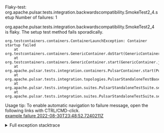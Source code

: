         
Flaky-test: org.apache.pulsar.tests.integration.backwardscompatibility.SmokeTest2_4.setup
Number of failures: 1

org.apache.pulsar.tests.integration.backwardscompatibility.SmokeTest2_4 is flaky. The setup test method fails sporadically.

```
org.testcontainers.containers.ContainerLaunchException: Container startup failed
	at org.testcontainers.containers.GenericContainer.doStart(GenericContainer.java:345)
	at org.testcontainers.containers.GenericContainer.start(GenericContainer.java:326)
	at org.apache.pulsar.tests.integration.containers.PulsarContainer.start(PulsarContainer.java:182)
	at org.apache.pulsar.tests.integration.topologies.PulsarStandaloneTestBase.startCluster(PulsarStandaloneTestBase.java:87)
	at org.apache.pulsar.tests.integration.suites.PulsarStandaloneTestSuite.setUpCluster(PulsarStandaloneTestSuite.java:39)
	at org.apache.pulsar.tests.integration.suites.PulsarStandaloneTestSuite.setup(PulsarStandaloneTestSuite.java:50)
```

Usage tip: To enable automatic navigation to failure message, open the following links with CTRL/CMD-click.  
[example failure 2022-08-30T23:48:52.7240211Z](https://github.com/apache/pulsar/runs/8103645244?check_suite_focus=true#step:12:2659)  


<details>
<summary>Full exception stacktrace</summary>
<code><pre>
org.testcontainers.containers.ContainerLaunchException: Container startup failed
	at org.testcontainers.containers.GenericContainer.doStart(GenericContainer.java:345)
	at org.testcontainers.containers.GenericContainer.start(GenericContainer.java:326)
	at org.apache.pulsar.tests.integration.containers.PulsarContainer.start(PulsarContainer.java:182)
	at org.apache.pulsar.tests.integration.topologies.PulsarStandaloneTestBase.startCluster(PulsarStandaloneTestBase.java:87)
	at org.apache.pulsar.tests.integration.suites.PulsarStandaloneTestSuite.setUpCluster(PulsarStandaloneTestSuite.java:39)
	at org.apache.pulsar.tests.integration.suites.PulsarStandaloneTestSuite.setup(PulsarStandaloneTestSuite.java:50)
	at java.base/jdk.internal.reflect.NativeMethodAccessorImpl.invoke0(Native Method)
	at java.base/jdk.internal.reflect.NativeMethodAccessorImpl.invoke(NativeMethodAccessorImpl.java:77)
	at java.base/jdk.internal.reflect.DelegatingMethodAccessorImpl.invoke(DelegatingMethodAccessorImpl.java:43)
	at java.base/java.lang.reflect.Method.invoke(Method.java:568)
	at org.testng.internal.MethodInvocationHelper.invokeMethod(MethodInvocationHelper.java:132)
	at org.testng.internal.MethodInvocationHelper.invokeMethodConsideringTimeout(MethodInvocationHelper.java:61)
	at org.testng.internal.ConfigInvoker.invokeConfigurationMethod(ConfigInvoker.java:366)
	at org.testng.internal.ConfigInvoker.invokeConfigurations(ConfigInvoker.java:320)
	at org.testng.internal.TestMethodWorker.invokeBeforeClassMethods(TestMethodWorker.java:176)
	at org.testng.internal.TestMethodWorker.run(TestMethodWorker.java:122)
	at java.base/java.util.ArrayList.forEach(ArrayList.java:1511)
	at org.testng.TestRunner.privateRun(TestRunner.java:764)
	at org.testng.TestRunner.run(TestRunner.java:585)
	at org.testng.SuiteRunner.runTest(SuiteRunner.java:384)
	at org.testng.SuiteRunner.runSequentially(SuiteRunner.java:378)
	at org.testng.SuiteRunner.privateRun(SuiteRunner.java:337)
	at org.testng.SuiteRunner.run(SuiteRunner.java:286)
	at org.testng.SuiteRunnerWorker.runSuite(SuiteRunnerWorker.java:53)
	at org.testng.SuiteRunnerWorker.run(SuiteRunnerWorker.java:96)
	at org.testng.TestNG.runSuitesSequentially(TestNG.java:1218)
	at org.testng.TestNG.runSuitesLocally(TestNG.java:1140)
	at org.testng.TestNG.runSuites(TestNG.java:1069)
	at org.testng.TestNG.run(TestNG.java:1037)
	at org.apache.maven.surefire.testng.TestNGExecutor.run(TestNGExecutor.java:283)
	at org.apache.maven.surefire.testng.TestNGXmlTestSuite.execute(TestNGXmlTestSuite.java:75)
	at org.apache.maven.surefire.testng.TestNGProvider.invoke(TestNGProvider.java:120)
	at org.apache.maven.surefire.booter.ForkedBooter.invokeProviderInSameClassLoader(ForkedBooter.java:384)
	at org.apache.maven.surefire.booter.ForkedBooter.runSuitesInProcess(ForkedBooter.java:345)
	at org.apache.maven.surefire.booter.ForkedBooter.execute(ForkedBooter.java:126)
	at org.apache.maven.surefire.booter.ForkedBooter.main(ForkedBooter.java:418)
Caused by: org.rnorth.ducttape.RetryCountExceededException: Retry limit hit with exception
	at org.rnorth.ducttape.unreliables.Unreliables.retryUntilSuccess(Unreliables.java:88)
	at org.testcontainers.containers.GenericContainer.doStart(GenericContainer.java:338)
	... 35 more
Caused by: org.testcontainers.containers.ContainerLaunchException: Could not create/start container
	at org.testcontainers.containers.GenericContainer.tryStart(GenericContainer.java:537)
	at org.testcontainers.containers.GenericContainer.lambda$doStart$0(GenericContainer.java:340)
	at org.rnorth.ducttape.unreliables.Unreliables.retryUntilSuccess(Unreliables.java:81)
	... 36 more
Caused by: org.testcontainers.containers.ContainerLaunchException: Timed out waiting for URL to be accessible (http://localhost:49158/admin/v2/namespaces/public/default should return HTTP [200])
	at org.testcontainers.containers.wait.strategy.HttpWaitStrategy.waitUntilReady(HttpWaitStrategy.java:286)
	at org.testcontainers.containers.wait.strategy.AbstractWaitStrategy.waitUntilReady(AbstractWaitStrategy.java:51)
	at org.testcontainers.containers.GenericContainer.waitUntilContainerStarted(GenericContainer.java:926)
	at org.testcontainers.containers.GenericContainer.tryStart(GenericContainer.java:480)
	... 38 more

</pre></code>
</details>

